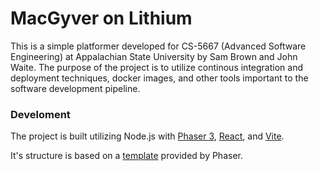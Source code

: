 # MacGyver on Lithium

This is a simple platformer developed for CS-5667 (Advanced Software Engineering) at Appalachian State University by Sam Brown and John Waite. The purpose of the project is to utilize continous integration and deployment techniques, docker images, and other tools important to the software development pipeline.

### Develoment

The project is built utilizing Node.js with [Phaser 3](https://github.com/phaserjs/phaser), [React](https://github.com/facebook/react), and [Vite](https://github.com/vitejs/vite). 

It's structure is based on a [template](https://github.com/phaserjs/template-react) provided by Phaser.